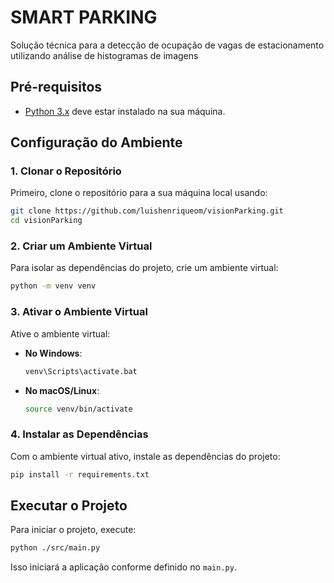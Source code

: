 # SMART PARKING
Solução técnica para a detecção de ocupação de vagas de estacionamento utilizando análise de histogramas de imagens

## Pré-requisitos

- [Python 3.x](https://www.python.org/downloads/) deve estar instalado na sua máquina.

## Configuração do Ambiente

### 1. Clonar o Repositório

Primeiro, clone o repositório para a sua máquina local usando:

```bash
git clone https://github.com/luishenriqueom/visionParking.git
cd visionParking
```

### 2. Criar um Ambiente Virtual

Para isolar as dependências do projeto, crie um ambiente virtual:

```bash
python -m venv venv
```

### 3. Ativar o Ambiente Virtual

Ative o ambiente virtual:

- **No Windows**:
  ```bash
  venv\Scripts\activate.bat
  ```
- **No macOS/Linux**:
  ```bash
  source venv/bin/activate
  ```

### 4. Instalar as Dependências

Com o ambiente virtual ativo, instale as dependências do projeto:

```bash
pip install -r requirements.txt
```

## Executar o Projeto

Para iniciar o projeto, execute:

```bash
python ./src/main.py
```

Isso iniciará a aplicação conforme definido no `main.py`.
